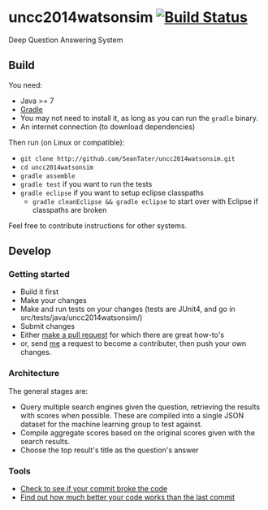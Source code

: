 uncc2014watsonsim [![Build Status](https://travis-ci.org/SeanTater/uncc2014watsonsim.png?branch=master)](https://travis-ci.org/SeanTater/uncc2014watsonsim)
======

Deep Question Answering System

## Build
You need:

- Java >= 7
- [Gradle](http://www.gradle.org)
 - You may not need to install it, as long as you can run the `gradle` binary.
- An internet connection (to download dependencies)

Then run (on Linux or compatible):
  - `git clone http://github.com/SeanTater/uncc2014watsonsim.git`
  - `cd uncc2014watsonsim`
  - `gradle assemble`
  - `gradle test` if you want to run the tests
  - `gradle eclipse` if you want to setup eclipse classpaths
    - `gradle cleanEclipse && gradle eclipse` to start over with Eclipse if classpaths are broken

Feel free to contribute instructions for other systems.

## Develop

### Getting started

- Build it first
- Make your changes
 - Make and run tests on your changes (tests are JUnit4, and go in src/tests/java/uncc2014watsonsim/)
- Submit changes
 - Either [make a pull request](https://help.github.com/articles/using-pull-requests) for which there are great how-to's
 - or, send [me](mailto:stgallag@gmail.com) a request to become a contributer, then push your own changes.

### Architecture
The general stages are:

- Query multiple search engines given the question, retrieving the results with scores when possible. These are compiled into a single JSON dataset for the machine learning group to test against.
- Compile aggregate scores based on the original scores given with the search results.
- Choose the top result's title as the question's answer


### Tools

- [Check to see if your commit broke the code](https://travis-ci.org/SeanTater/uncc2014watsonsim)
- [Find out how much better your code works than the last commit](http://watsonsim.herokuapp.com/runs)
